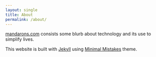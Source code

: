 ```yaml
---
layout: single
title: About
permalink: /about/
---
```


[mandarons.com](/) consists some blurb about technology and its use to simplify lives. 

This website is built with [Jekyll](https://jekyllrb.com) using [Minimal Mistakes](https://github.com/mmistakes/minimal-mistakes) theme.